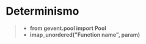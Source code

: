 Determinismo
======================

>- **from gevent.pool import Pool**
>- **imap_unordered("Function name", param)**
